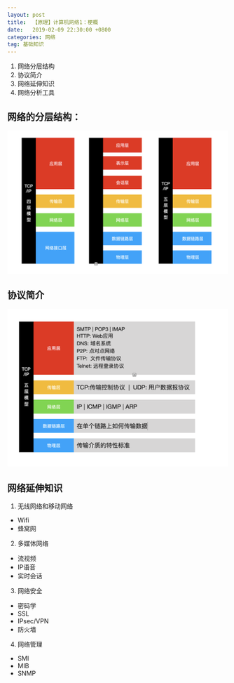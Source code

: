 ```yaml
---
layout: post
title:  【原理】计算机网络1：梗概
date:   2019-02-09 22:30:00 +0800
categories: 网络
tag: 基础知识
---
```


1. 网络分层结构
2. 协议简介
3. 网络延伸知识
4. 网络分析工具

## 网络的分层结构：

![/images/2019-02-09网络结构.png](/images/2019-02-09网络结构.png)


## 协议简介

![/images/2019-02-09各层协议.png](/images/2019-02-09各层协议.png)


## 网络延伸知识

1. 无线网络和移动网络
+ Wifi
+ 蜂窝网

2. 多媒体网络
+ 流视频
+ IP语音
+ 实时会话

3. 网络安全
+ 密码学
+ SSL
+ IPsec/VPN
+ 防火墙

4. 网络管理
+ SMI
+ MIB
+ SNMP